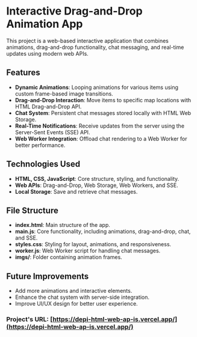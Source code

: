 # Interactive Drag-and-Drop Animation App

This project is a web-based interactive application that combines animations, drag-and-drop functionality, chat messaging, and real-time updates using modern web APIs.

## Features
- **Dynamic Animations**: Looping animations for various items using custom frame-based image transitions.
- **Drag-and-Drop Interaction**: Move items to specific map locations with HTML Drag-and-Drop API.
- **Chat System**: Persistent chat messages stored locally with HTML Web Storage.
- **Real-Time Notifications**: Receive updates from the server using the Server-Sent Events (SSE) API.
- **Web Worker Integration**: Offload chat rendering to a Web Worker for better performance.

## Technologies Used
- **HTML, CSS, JavaScript**: Core structure, styling, and functionality.
- **Web APIs**: Drag-and-Drop, Web Storage, Web Workers, and SSE.
- **Local Storage**: Save and retrieve chat messages.

## File Structure
- **index.html**: Main structure of the app.
- **main.js**: Core functionality, including animations, drag-and-drop, chat, and SSE.
- **styles.css**: Styling for layout, animations, and responsiveness.
- **worker.js**: Web Worker script for handling chat messages.
- **imgs/**: Folder containing animation frames.

## Future Improvements
- Add more animations and interactive elements.
- Enhance the chat system with server-side integration.
- Improve UI/UX design for better user experience.

### Project's URL: [https://depi-html-web-ap-is.vercel.app/](https://depi-html-web-ap-is.vercel.app/)